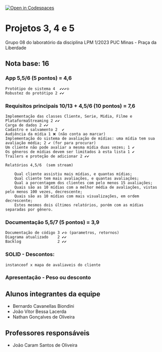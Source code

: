 [![Open in Codespaces](https://classroom.github.com/assets/launch-codespace-7f7980b617ed060a017424585567c406b6ee15c891e84e1186181d67ecf80aa0.svg)](https://classroom.github.com/open-in-codespaces?assignment_repo_id=10825825)
# Projetos 3, 4 e 5
Grupo 08 do laboratório da disciplina LPM 1/2023 PUC Minas - Praça da Liberdade

## Nota base: 16

### App 5,5/6 (5 pontos) = 4,6
	Protótipo de sistema 4  ✔✔✔➗
	Robustez do protótipo 2 ✔✔ 
	
### Requisitos principais 10/13 + 4,5/6 (10 pontos) = 7,6
	Implementação das classes Cliente, Serie, Midia, Filme e PlataformaStreaming 2 ✔✔
	Carga de dados 2 ✔✔
	Cadastro e salvamento 2  ✔
	Audiência da mídia 1 ❌ (não conta ao marcar)
	Implementação do sistema de avaliação de mídias: uma mídia tem sua avaliação média; 2 ✔ (for para procurar)
	Um cliente não pode avaliar a mesma mídia duas vezes; 1 ✔
	Os gêneros de mídias devem ser limitados à esta lista 1 ✔
	Trailers e proteção de adicionar 2 ✔✔
	
	Relatórios 4,5/6  (sem stream) 
	
		Qual cliente assistiu mais mídias, e quantas mídias; 
		Qual cliente tem mais avaliações, e quantas avaliações; 
		Qual a porcentagem dos clientes com pelo menos 15 avaliações; 
		Quais são as 10 mídias com a melhor média de avaliações, vistas pelo menos 100 vezes, decrescente; 
		Quais são as 10 mídias com mais visualizações, em ordem decrescente; 
		Estes mesmos dois últimos relatórios, porém com as mídias separadas por gênero. 
	
### Documentação 5,5/7 (5 pontos) = 3,9
	Documentação de código 3 ✔➗ (parametros, retornos)
	Diagrama atualizado    2 ✔✔
	Backlog 			   2 ✔✔
	
### SOLID - Descontos: 
	instanceof x mapa de avaliaveis do cliente
	
### Apresentação - Peso ou desconto


## Alunos integrantes da equipe

* Bernardo Cavanellas Biondini
* João Vitor Bessa Lacerda
* Nathan Gonçalves de Oliveira

## Professores responsáveis

* João Caram Santos de Oliveira

